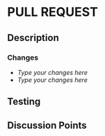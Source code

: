 <!-- markdownlint-disable-file MD041 -->

# PULL REQUEST

## Description

<!-- High level description or summary of the PR -->

### Changes

<!-- List of changes -->

- _Type your changes here_
- _Type your changes here_

## Testing

<!-- This section explains to users how to test the changes on their local machine -->

## Discussion Points

<!-- Optional -->
<!-- Points that need further discussion with the PR reviewers or other team members -->
